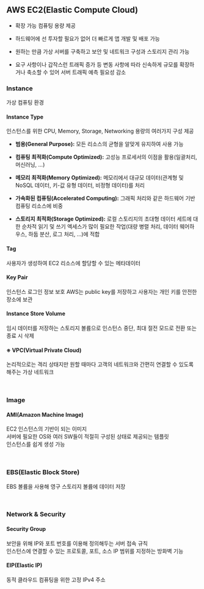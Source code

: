 ## AWS EC2(Elastic Compute Cloud)
- 확장 가능 컴퓨팅 용량 제공

- 하드웨어에 선 투자할 필요가 없어 더 빠르게 앱 개발 및 배포 가능

- 원하는 만큼 가상 서버를 구축하고 보안 및 네트워크 구성과 스토리지 관리 가능

- 요구 사항이나 갑작스런 트래픽 증가 등 변동 사항에 따라 신속하게 규모를 확장하거나 축소할 수 있어 서버 트래픽 예측 필요성 감소

### Instance
가상 컴퓨팅 환경

#### Instance Type
인스턴스를 위한 CPU, Memory, Storage, Networking 용량의 여러가지 구성 제공

- **범용(General Purpose):** 모든 리소스의 균형을 알맞게 유지하여 사용 가능

- **컴퓨팅 최적화(Compute Optimized):** 고성능 프로세서의 이점을 활용(일괄처리, 머신러닝, ...)

- **메모리 최적화(Memory Optimized):** 메모리에서 대규모 데이터(관계형 및 NoSQL 데이터, 키-값 유형 데이터, 비정형 데이터)를 처리

- **가속화된 컴퓨팅(Accelerated Computing):** 그래픽 처리와 같은 하드웨어 기반 컴퓨팅 리소스에 비중

- **스토리지 최적화(Storage Optimized):** 로컬 스토리지의 초대형 데이터 세트에 대한 순차적 읽기 및 쓰기 엑세스가 많이 필요한 작업(대량 병렬 처리, 데이터 웨어하우스, 하둡 분산, 로그 처리, ...)에 적합

#### Tag
사용자가 생성하여 EC2 리소스에 할당할 수 있는 메타데이터

#### Key Pair
인스턴스 로그인 정보 보호
AWS는 public key를 저장하고 사용자는 개인 키를 안전한 장소에 보관

#### Instance Store Volume
임시 데이터를 저장하는 스토리지 볼륨으로 인스턴스 중단, 최대 절전 모드로 전환 또는 종료 시 삭제

#### ※ VPC(Virtual Private Cloud)
논리적으로는 격리 상태지만 원할 때마다 고객의 네트워크와 간편히 연결할 수 있도록 해주는 가상 네트워크

<br/>

### Image
#### AMI(Amazon Machine Image)
EC2 인스턴스의 기반이 되는 이미지  
서버에 필요한 OS와 여러 SW들이 적절히 구성된 상태로 제공되는 템플릿  
인스턴스를 쉽게 생성 가능

<br/>

### EBS(Elastic Block Store)
EBS 볼륨을 사용해 영구 스토리지 볼륨에 데이터 저장

<br/>

### Network & Security
#### Security Group
보안을 위해 IP와 포트 번호를 이용해 정의해두는 서버 접속 규칙  
인스턴스에 연결할 수 있는 프로토콜, 포트, 소스 IP 범위를 지정하는 방화벽 기능

#### EIP(Elastic IP)
동적 클라우드 컴퓨팅을 위한 고정 IPv4 주소 
